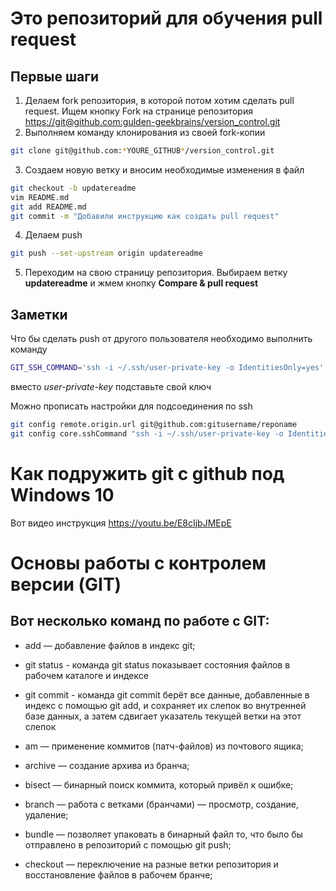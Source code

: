﻿# Это репозиторий для обучения pull request

## Первые шаги

1. Делаем fork репозитория, в которой потом хотим сделать pull request. Ищем кнопку Fork на странице репозитория <https://git@github.com:gulden-geekbrains/version_control.git>
2. Выполняем команду клонирования из своей fork-копии
```sh
git clone git@github.com:*YOURE_GITHUB*/version_control.git
```
3. Создаем новую ветку и вносим необходимые изменения в файл
```sh
git checkout -b updatereadme
vim README.md
git add README.md
git commit -m "Добавили инструкцию как создать pull request"
```
4. Делаем push  
```sh
git push --set-upstream origin updatereadme
```
5. Переходим на свою страницу репозитория. Выбираем ветку **updatereadme** и жмем кнопку **Compare & pull request**

## Заметки

Что бы сделать push от другого пользователя необходимо выполнить команду
```sh
GIT_SSH_COMMAND='ssh -i ~/.ssh/user-private-key -o IdentitiesOnly=yes' git push git@github.com:gulden-geekbrains/version_control.git
```

вместо *user-private-key* подставьте свой ключ

Можно прописать настройки для подсоединения по ssh
```sh
git config remote.origin.url git@github.com:gitusername/reponame
git config core.sshCommand "ssh -i ~/.ssh/user-private-key -o IdentitiesOnly=yes"
```
# Как подружить git с github под Windows 10

Вот видео инструкция https://youtu.be/E8cIjbJMEpE


# Основы работы с контролем версии (GIT)

## Вот несколько команд по работе с GIT:

+ add — добавление файлов в индекс git;

+ git status - команда git status показывает состояния файлов в рабочем каталоге и индексе

+ git commit - команда git commit берёт все данные, добавленные в индекс с помощью git add, и сохраняет их слепок во внутренней базе данных, а затем сдвигает указатель текущей ветки на этот слепок

+ am — применение коммитов (патч-файлов) из почтового ящика;

+ archive — создание архива из бранча;

+ bisect — бинарный поиск коммита, который привёл к ошибке;

+ branch — работа с ветками (бранчами) — просмотр, создание, удаление;

+ bundle — позволяет упаковать в бинарный файл то, что было бы отправлено в репозиторий с помощью git push;

+ checkout — переключение на разные ветки репозитория и восстановление файлов в рабочем бранче;